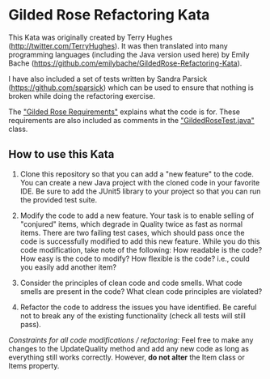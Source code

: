 # Gilded Rose Refactoring Kata

This Kata was originally created by Terry Hughes (http://twitter.com/TerryHughes). It was then translated into many programming languages (including the Java version used here) by Emily Bache (https://github.com/emilybache/GildedRose-Refactoring-Kata).  

I have also included a set of tests written by Sandra Parsick (https://github.com/sparsick) which can be used to ensure that nothing is broken while doing the refactoring exercise. 

The ["Gilded Rose Requirements"](https://github.com/kblincoe/GildedRose-Refactoring-Kata/blob/main/GildedRoseRequirements.txt) explains what the code is for. These requirements are also included as comments in the ["GildedRoseTest.java"](https://github.com/kblincoe/GildedRose-Refactoring-Kata/blob/main/Java/src/test/java/com/gildedrose/GildedRoseTest.java) class.

## How to use this Kata

1. Clone this repository so that you can add a "new feature" to the code. You can create a new Java project with the cloned code in your favorite IDE. Be sure to add the JUnit5 library to your project so that you can run the provided test suite.

2. Modify the code to add a new feature. Your task is to enable selling of "conjured" items, which degrade in Quality twice as fast as normal items. There are two failing test cases, which should pass once the code is successfully modified to add this new feature. While you do this code modification, take note of the following: How readable is the code? How easy is the code to modify? How flexible is the code? i.e., could you easily add another item?

3. Consider the principles of clean code and code smells. What code smells are present in the code? What clean code principles are violated? 

4. Refactor the code to address the issues you have identified. Be careful not to break any of the existing functionality (check all tests will still pass). 
 
_Constraints for all code modifications / refactoring:_ Feel free to make any changes to the UpdateQuality method and add any new code as long as everything still works correctly. However, **do not alter** the Item class or Items property.
